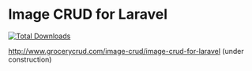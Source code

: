 Image CRUD for Laravel
==========

[![Total Downloads](https://poser.pugx.org/grocerycrud/imagecrud-laravel/downloads.png)](https://packagist.org/packages/grocerycrud/imagecrud-laravel)

http://www.grocerycrud.com/image-crud/image-crud-for-laravel (under construction)
